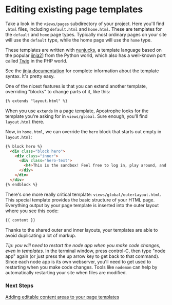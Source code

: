 # Editing existing page templates

Take a look in the `views/pages` subdirectory of your project. Here you'll find `.html` files, including `default.html` and `home.html`. These are templates for the `default` and `home` page types. Typically most ordinary pages on your site will use the `default` type, while the home page will use the `home` type.

These templates are written with [nunjucks](http://nunjucks.jlongster.com/), a template language based on the popular [jinja2](http://jinja.pocoo.org/docs/)] from the Python world, which also has a well-known port called [Twig](http://twig.sensiolabs.org/) in the PHP world.

See the [jinja documentation](http://jinja.pocoo.org/docs/) for complete information about the template syntax. It's pretty easy.

One of the nicest features is that you can extend another template, overriding "blocks" to change parts of it, like this:

```html
{% extends "layout.html" %}
```

When you use `extends` in a page template, Apostrophe looks for the template you're asking for in `views/global`. Sure enough, you'll find `layout.html` there.

Now, in `home.html`, we can override the `hero` block that starts out empty in `layout.html`:

```html
{% block hero %}
  <div class="block hero">
    <div class="inner">
      <div class="hero-text">
        <h4>This is the sandbox! Feel free to log in, play around, and see what it can do.</h4>
      </div>
    </div>
  </div>
{% endblock %}
```

There's one more really critical template: `views/global/outerLayout.html`. This special template provides the basic structure of your HTML page. Everything output by your page template is inserted into the outer layout where you see this code:

```html
{{ content }}
```

Thanks to the shared outer and inner layouts, your templates are able to avoid duplicating a lot of markup.

*Tip: you will need to restart the node app when you make code changes, even in templates.* In the terminal window, press control-C, then type "node app" again (or just press the up arrow key to get back to that command). Since each node app is its own webserver, you'll need to get used to restarting when you make code changes. Tools like `nodemon` can help by automatically restarting your site when files are modified.

### Next Steps

[Adding editable content areas to your page templates](adding-editable-content-areas-to-your-page-templates.html)
